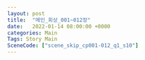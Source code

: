 ```yaml
---
layout: post
title:  "메인_회상_001~012장"
date:   2022-01-14 08:00:00 +0000
categories: Main
Tags: Story Main
SceneCode: ["scene_skip_cp001-012_q1_s10"]
---
```

